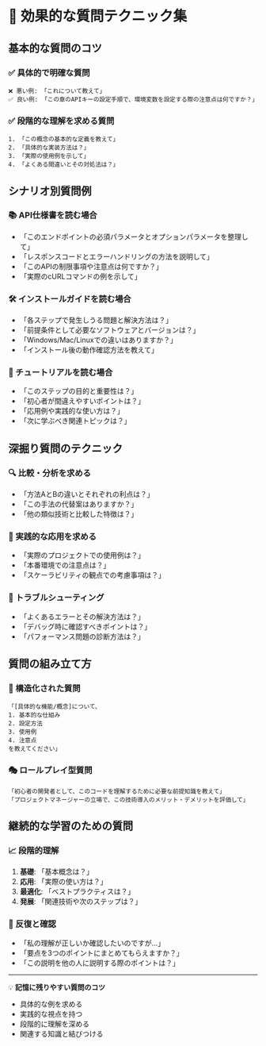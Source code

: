# 🎯 効果的な質問テクニック集

## 基本的な質問のコツ

### ✅ 具体的で明確な質問
```
❌ 悪い例: 「これについて教えて」
✅ 良い例: 「この章のAPIキーの設定手順で、環境変数を設定する際の注意点は何ですか？」
```

### ✅ 段階的な理解を求める質問
```
1. 「この概念の基本的な定義を教えて」
2. 「具体的な実装方法は？」
3. 「実際の使用例を示して」
4. 「よくある間違いとその対処法は？」
```

## シナリオ別質問例

### 📚 API仕様書を読む場合
- 「このエンドポイントの必須パラメータとオプションパラメータを整理して」
- 「レスポンスコードとエラーハンドリングの方法を説明して」
- 「このAPIの制限事項や注意点は何ですか？」
- 「実際のcURLコマンドの例を示して」

### 🛠️ インストールガイドを読む場合
- 「各ステップで発生しうる問題と解決方法は？」
- 「前提条件として必要なソフトウェアとバージョンは？」
- 「Windows/Mac/Linuxでの違いはありますか？」
- 「インストール後の動作確認方法を教えて」

### 📖 チュートリアルを読む場合
- 「このステップの目的と重要性は？」
- 「初心者が間違えやすいポイントは？」
- 「応用例や実践的な使い方は？」
- 「次に学ぶべき関連トピックは？」

## 深掘り質問のテクニック

### 🔍 比較・分析を求める
- 「方法AとBの違いとそれぞれの利点は？」
- 「この手法の代替案はありますか？」
- 「他の類似技術と比較した特徴は？」

### 🎯 実践的な応用を求める
- 「実際のプロジェクトでの使用例は？」
- 「本番環境での注意点は？」
- 「スケーラビリティの観点での考慮事項は？」

### 🚨 トラブルシューティング
- 「よくあるエラーとその解決方法は？」
- 「デバッグ時に確認すべきポイントは？」
- 「パフォーマンス問題の診断方法は？」

## 質問の組み立て方

### 📝 構造化された質問
```
「[具体的な機能/概念]について、
1. 基本的な仕組み
2. 設定方法
3. 使用例
4. 注意点
を教えてください」
```

### 🎭 ロールプレイ型質問
```
「初心者の開発者として、このコードを理解するために必要な前提知識を教えて」
「プロジェクトマネージャーの立場で、この技術導入のメリット・デメリットを評価して」
```

## 継続的な学習のための質問

### 📈 段階的理解
1. **基礎**: 「基本概念は？」
2. **応用**: 「実際の使い方は？」
3. **最適化**: 「ベストプラクティスは？」
4. **発展**: 「関連技術や次のステップは？」

### 🔄 反復と確認
- 「私の理解が正しいか確認したいのですが...」
- 「要点を3つのポイントにまとめてもらえますか？」
- 「この説明を他の人に説明する際のポイントは？」

---

💡 **記憶に残りやすい質問のコツ**
- 具体的な例を求める
- 実践的な視点を持つ
- 段階的に理解を深める
- 関連する知識と結びつける